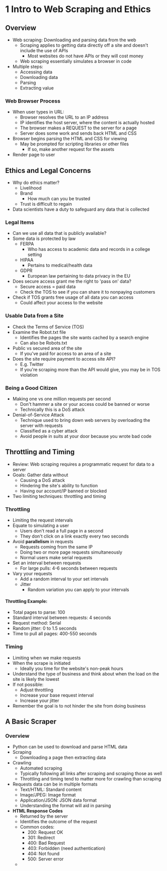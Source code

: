 # 1 Intro to Web Scraping and Ethics
## Overview
- Web scraping: Downloading and parsing data from the web
	- Scraping applies to getting data directly off a site and doesn't include the use of APIs
		- Most websites do not have APIs or they will cost money
	- Web scraping essentially simulates a browser in code
- Multiple steps:
	- Accessing data
	- Downloading data
	- Parsing
	- Extracting value
### Web Browser Process
- When user types in URL:
	- Browser resolves the URL to an IP address
	- IP identifies the host server, where the content is actually hosted
	- The browser makes a REQUEST to the server for a page
	- Server does some work and sends back HTML and CSS
- Browser begins parsing the HTML and CSS for viewing
	- May be prompted for scripting libraries or other files
		- If so, make another request for the assets
- Render page to user
## Ethics and Legal Concerns
- Why do ethics matter?
	- Livelihood
	- Brand
		- How much can you be trusted
	- Trust is difficult to regain
- Data scientists have a duty to safeguard any data that is collected
### Legal Items
- Can we use all data that is publicly available? 
- Some data is protected by law
	- FERPA
		- Who has access to academic data and records in a college setting
	- HIPAA
		- Pertains to medical/health data
	- GDPR
		- European law pertaining to data privacy in the EU
- Does secure access grant me the right to 'pass on' data? 
	- Secure access = paid data
	- Check the TOS to see if you can share it to nonpaying customers
- Check if TOS grants free usage of all data you can access
	- Could affect your access to the website
### Usable Data from a Site
- Check the Terms of Service (TOS)
- Examine the Robot.txt file
	- Identifies the pages the site wants cached by a search engine
	- Can also be Robots.txt
- Public vs secured area of the site
	- If you've paid for access to an area of a site
- Does the site require payment to access site API? 
	- E.g. Twitter
	- If you're scraping more than the API would give, you may be in TOS violation
### Being a Good Citizen
- Making one vs one million requests per second
	- Don't hammer a site or your access could be banned or worse
	- Technically this is a DoS attack
- Denial-of-Service Attack
	- Technique used to bring down web servers by overloading the server with requests
	- Classified as a cyber attack
	- Avoid people in suits at your door because you wrote bad code
## Throttling and Timing
- Review: Web scraping requires a programmatic request for data to a server
- Goals: Gather data without
	- Causing a DoS attack
	- Hindering the site's ability to function
	- Having our account/IP banned or blocked
- Two limiting techniques: throttling and timing
### Throttling
- Limiting the request intervals
- Equate to simulating a user
	- Users don't read a full page in a second
	- They don't click on a link exactly every two seconds
- Avoid **parallelism** in requests
	- Requests coming from the same IP
	- Doing two or more page requests simultaneously
	- Normal users make serial requests
- Set an interval between requests 
	- For large pulls: 4-6 seconds between requests 
- Vary your requests
	- Add a random interval to your set intervals
	- Jitter
		- Random variation you can apply to your intervals
#### Throttling Example:
- Total pages to parse: 100
- Standard interval between requests: 4 seconds
- Request method: Serial
- Random jitter: 0 to 1.5 seconds
- Time to pull all pages: 400-550 seconds
### Timing
- Limiting when we make requests 
- When the scrape is initiated
	- Ideally you time for the website's non-peak hours 
- Understand the type of business and think about when the load on the site is likely the lowest
- If not possible:
	- Adjust throttling
	- Increase your base request interval
	- Increase your jitter
- Remember the goal is to not hinder the site from doing business 
## A Basic Scraper
### Overview
- Python can be used to download and parse HTML data
- Scraping
	- Downloading a page then extracting data
- Crawling
	- Automated scraping
	- Typically following all links after scraping and scraping those as well
	- Throttling and timing tend to matter more for crawling than scraping
- Requests data can be in multiple formats
	- Text/HTML: Standard content
	- Image/JPEG: Image format 
	- Application/JSON: JSON data format
	- Understanding the format will aid in parsing
- **HTML Response Codes**
	- Returned by the server
	- Identifies the outcome of the request
	- Common codes:
		- 200: Request OK
		- 301: Redirect
		- 400: Bad Request
		- 403: Forbidden (need authentication)
		- 404: Not found
		- 500: Server error
	- 